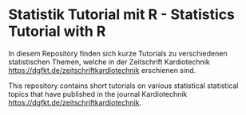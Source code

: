 # Statistik Tutorial mit R - Statistics Tutorial with R

In diesem Repository finden sich kurze Tutorials zu verschiedenen 
statistischen Themen, welche in der Zeitschrift Kardiotechnik
<https://dgfkt.de/zeitschriftkardiotechnik> erschienen sind.

This repository contains short tutorials on various statistical 
statistical topics that have published in the journal Kardiotechnik
<https://dgfkt.de/zeitschriftkardiotechnik>.



